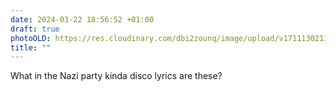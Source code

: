 ```yaml
---
date: 2024-03-22 18:56:52 +01:00
draft: true
photoOLD: https://res.cloudinary.com/dbi2zounq/image/upload/v1711130211/pitk1g9wkgeg4ehasbmt.jpg
title: ""
---
```


What in the Nazi party kinda disco lyrics are these?
